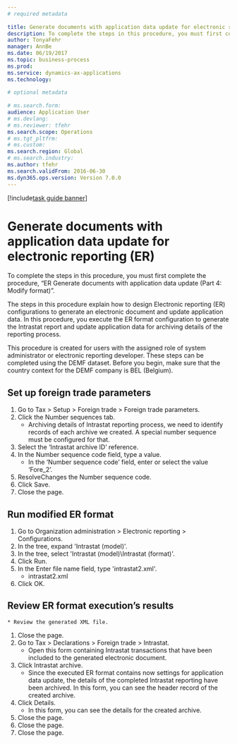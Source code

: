 ```yaml
--- 
# required metadata 
 
title: Generate documents with application data update for electronic reporting (ER)
description: To complete the steps in this procedure, you must first complete the procedure, “ER Generate documents with application data update (Part 4 - Modify format)”. 
author: TonyaFehr 
manager: AnnBe 
ms.date: 06/19/2017
ms.topic: business-process 
ms.prod:  
ms.service: dynamics-ax-applications 
ms.technology:  
 
# optional metadata 
 
# ms.search.form:   
audience: Application User 
# ms.devlang:  
# ms.reviewer: tfehr 
ms.search.scope: Operations 
# ms.tgt_pltfrm:  
# ms.custom:  
ms.search.region: Global
# ms.search.industry: 
ms.author: tfehr 
ms.search.validFrom: 2016-06-30 
ms.dyn365.ops.version: Version 7.0.0 
---
```


[!include[task guide banner](.../includes/task-guide-banner.md)]

# Generate documents with application data update for electronic reporting (ER)

To complete the steps in this procedure, you must first complete the procedure, “ER Generate documents with application data update (Part 4: Modify format)”.

The steps in this procedure explain how to design Electronic reporting (ER) configurations to generate an electronic document and update application data. In this procedure, you execute the ER format configuration to generate the Intrastat report and update application data for archiving details of the reporting process.

This procedure is created for users with the assigned role of system administrator or electronic reporting developer. These steps can be completed using the DEMF dataset. Before you begin, make sure that the country context for the DEMF company is BEL (Belgium).


## Set up foreign trade parameters
1. Go to Tax > Setup > Foreign trade > Foreign trade parameters.
2. Click the Number sequences tab.
    * Archiving details of Intrastat reporting process, we need to identify records of each archive we created. A special number sequence must be configured for that.  
3. Select the ‘Intrastat archive ID’ reference.
4. In the Number sequence code field, type a value.
    * In the ‘Number sequence code’ field, enter or select the value ‘Fore_2’.  
5. ResolveChanges the Number sequence code.
6. Click Save.
7. Close the page.

## Run modified ER format
1. Go to Organization administration > Electronic reporting > Configurations.
2. In the tree, expand 'Intrastat (model)'.
3. In the tree, select 'Intrastat (model)\Intrastat (format)'.
4. Click Run.
5. In the Enter file name field, type 'intrastat2.xml'.
    * intrastat2.xml  
6. Click OK.

## Review ER format execution’s results
    * Review the generated XML file.  
1. Close the page.
2. Go to Tax > Declarations > Foreign trade > Intrastat.
    * Open this form containing Intrastat transactions that have been included to the generated electronic document.  
3. Click Intrastat archive.
    * Since the executed ER format contains now settings for application data update, the details of the completed Intrastat reporting have been archived. In this form, you can see the header record of the created archive.  
4. Click Details.
    * In this form, you can see the details for the created archive.  
5. Close the page.
6. Close the page.
7. Close the page.

